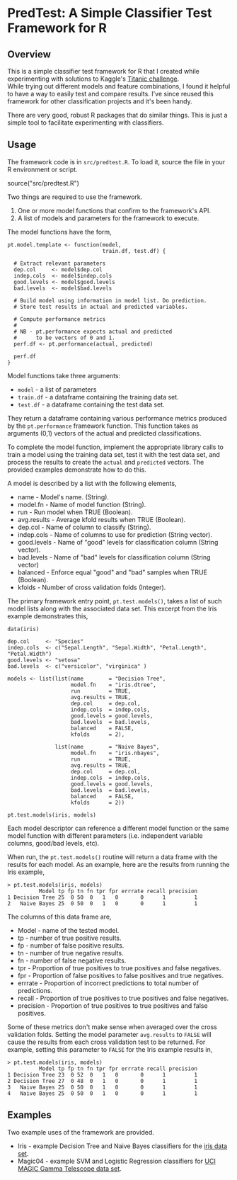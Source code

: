 PredTest: A Simple Classifier Test Framework for R
==================================================


Overview
--------

This is a simple classifier test framework for R that I created while
experimenting with solutions to Kaggle's [Titanic challenge](http://www.kaggle.com/c/titanic-gettingStarted).  
While trying out different models and feature combinations, I found it
helpful to have a way to easily test and compare results. I've since
reused this framework for other classification projects and it's been handy. 

There are very good, robust R packages that do similar things. This is
just a simple tool to facilitate experimenting with classifiers.

Usage
-----

The framework code is in `src/predtest.R`. To load it, source
the file in your R environment or script.

  source("src/predtest.R")

Two things are required to use the framework.

1. One or more model functions that confirm to the framework's API.
2. A list of models and parameters for the framework to execute.

The model functions have the form,

    pt.model.template <- function(model,
                                  train.df, test.df) {
    
      # Extract relevant parameters
      dep.col     <- model$dep.col
      indep.cols  <- model$indep.cols
      good.levels <- model$good.levels
      bad.levels  <- model$bad.levels

      # Build model using information in model list. Do prediction.
      # Store test results in actual and predicted variables.
    
      # Compute performance metrics
      #
      # NB - pt.performance expects actual and predicted
      #      to be vectors of 0 and 1. 
      perf.df <- pt.performance(actual, predicted)
      
      perf.df
    }

Model functions take three arguments:

* `model` - a list of parameters
* `train.df` - a dataframe containing the training data set.
* `test.df` - a dataframe containing the test data set.

They return a dataframe containing various performance metrics
produced by the `pt.performance` framework function. This function
takes as arguments (0,1) vectors of the actual and predicted
classifications.

To complete the model function, implement the appropriate library
calls to train a model using the training data set, test it with the
test data set, and process the results to create the `actual` and
`predicted` vectors. The provided examples demonstrate how to do this.

A model is described by a list with the following elements,

* name        - Model's name. (String).
* model.fn    - Name of model function (String).
* run         - Run model when TRUE (Boolean).
* avg.results - Average kfold results when TRUE (Boolean).
* dep.col     - Name of column to classify (String).
* indep.cols  - Name of columns to use for prediction (String vector).
* good.levels - Name of "good" levels for classification column (String vector).
* bad.levels  - Name of "bad" levels for classification column (String vector)
* balanced    - Enforce equal "good" and "bad" samples when TRUE (Boolean).
* kfolds      - Number of cross validation folds (Integer). 

The primary framework entry point, `pt.test.models()`, takes a list of such model lists
along with the associated data set. This excerpt from the Iris example
demonstrates this,

    data(iris)

    dep.col     <- "Species"
    indep.cols  <- c("Sepal.Length", "Sepal.Width", "Petal.Length", "Petal.Width")
    good.levels <- "setosa"
    bad.levels  <- c("versicolor", "virginica" )
    
    models <- list(list(name        = "Decision Tree",
                        model.fn    = "iris.dtree",
                        run         = TRUE,
                        avg.results = TRUE, 
                        dep.col     = dep.col,
                        indep.cols  = indep.cols, 
                        good.levels = good.levels,
                        bad.levels  = bad.levels,
                        balanced    = FALSE,                    
                        kfolds      = 2),
                   
                   list(name        = "Naive Bayes",
                        model.fn    = "iris.nbayes",
                        run         = TRUE,
                        avg.results = TRUE,                     
                        dep.col     = dep.col,
                        indep.cols  = indep.cols, 
                        good.levels = good.levels,
                        bad.levels  = bad.levels,
                        balanced    = FALSE,
                        kfolds      = 2))
    
    pt.test.models(iris, models)

Each model descriptor can reference a different model function or the
same model function with different parameters (i.e. independent
variable columns, good/bad levels, etc). 

When run, the `pt.test.models()` routine will return a data frame
with the results for each model. As an example, here are the results
from running the Iris example,

    > pt.test.models(iris, models)
              Model tp fp tn fn tpr fpr errrate recall precision
    1 Decision Tree 25  0 50  0   1   0       0      1         1
    2   Naive Bayes 25  0 50  0   1   0       0      1         1


The columns of this data frame are,

* Model - name of the tested model. 
* tp - number of true positive results. 
* fp - number of false positive results. 
* tn - number of true negative results.
* fn - number of false negative results. 
* tpr - Proportion of true positives to true positives and false negatives.
* fpr - Proportion of false positives to false positives and true negatives.
* errrate - Proportion of incorrect predictions to total number of predictions. 
* recall - Proportion of true positives to true positives and false negatives. 
* precision - Proportion of true positives to true positives and false positives.

Some of these metrics don't make sense when averaged over the cross
validation folds. Setting the model parameter `avg.results` to `FALSE`
will cause the results from each cross validation test to be
returned. For example, setting this parameter to `FALSE` for the Iris 
example results in,

    > pt.test.models(iris, models)
              Model tp fp tn fn tpr fpr errrate recall precision
    1 Decision Tree 23  0 52  0   1   0       0      1         1
    2 Decision Tree 27  0 48  0   1   0       0      1         1
    3   Naive Bayes 25  0 50  0   1   0       0      1         1
    4   Naive Bayes 25  0 50  0   1   0       0      1         1

Examples
--------

Two example uses of the framework are provided. 

* Iris - example Decision Tree and Naive Bayes classifiers for the [iris data set](http://en.wikipedia.org/wiki/Iris_flower_data_set).
* Magic04 - example SVM and Logistic Regression classifiers for [UCI MAGIC Gamma Telescope data set]( http://archive.ics.uci.edu/ml/datasets/MAGIC+Gamma+Telescope).

